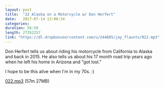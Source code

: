```yaml
---
layout: post
title:  "22 Alaska on a Motorcycle w/ Don Herfert"
date:   2017-07-14 13:00:34
categories: 
duration: 56:59
length: 27352257
link: "https://dl.dropboxusercontent.com/u/244885/jay_flaunts/022.mp3"
---
```


Don Herfert tells us about riding his motorcycle from California to Alaska and back in 2015.
He also tells us about his 17 month road trip years ago when he left his home in Arizona 
and "got lost."

I hope to be this alive when I'm in my 70s.  :)

<a href="{{site.dropbox_url}}/022.mp3" target="_blank">022.mp3</a> (57m 27MB) 

